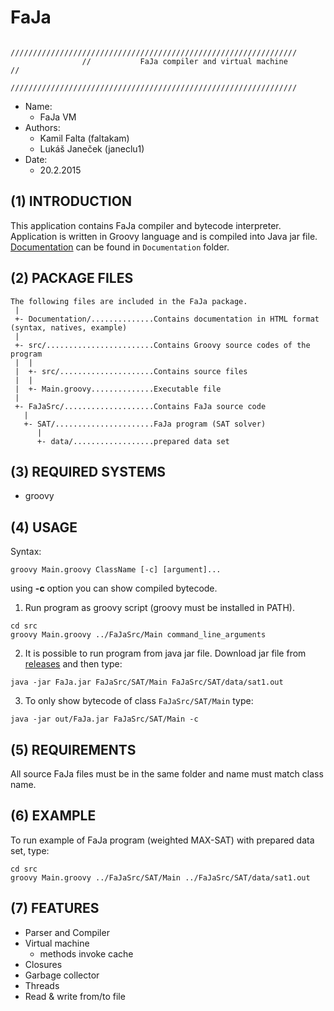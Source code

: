FaJa
======================================

					////////////////////////////////////////////////////////////////
					//  	     FaJa compiler and virtual machine                //
					////////////////////////////////////////////////////////////////

- Name: 
  - FaJa VM  
- Authors: 
  - Kamil Falta (faltakam)  
  - Lukáš Janeček (janeclu1)  
- Date: 
  - 20.2.2015  


(1) INTRODUCTION
----------------------
This application contains FaJa compiler and bytecode interpreter. Application is written
in Groovy language and is compiled into Java jar file. [Documentation](http://htmlpreview.github.io/?https://github.com/xjacka/FaJa/blob/master/Documentation/documentation.html) can be found in ``Documentation`` folder.


(2) PACKAGE FILES
----------------------
```
The following files are included in the FaJa package.  
 |  
 +- Documentation/..............Contains documentation in HTML format (syntax, natives, example)  
 |  
 +- src/........................Contains Groovy source codes of the program  
 |  |  
 |  +- src/.....................Contains source files  
 |  |  
 |  +- Main.groovy..............Executable file  
 |  
 +- FaJaSrc/....................Contains FaJa source code  
   |  
   +- SAT/......................FaJa program (SAT solver)  
      |  
      +- data/..................prepared data set  
```

(3) REQUIRED SYSTEMS
----------------------
- groovy


(4) USAGE
----------------------
Syntax:
```
groovy Main.groovy ClassName [-c] [argument]...
```
using __-c__ option you can show compiled bytecode.

1. Run program as groovy script (groovy must be installed in PATH).

```
cd src	
groovy Main.groovy ../FaJaSrc/Main command_line_arguments
```

2. It is possible to run program from java jar file. Download jar file from [releases](https://github.com/xjacka/FaJa/releases/latest) and then type:

`java -jar FaJa.jar FaJaSrc/SAT/Main FaJaSrc/SAT/data/sat1.out`
	
3. To only show bytecode of class `FaJaSrc/SAT/Main` type:

`java -jar out/FaJa.jar FaJaSrc/SAT/Main -c`

(5) REQUIREMENTS
----------------------
All source FaJa files must be in the same folder and name must match class name.


(6) EXAMPLE
----------------------
To run example of FaJa program (weighted MAX-SAT) with prepared data set, type:

```
cd src
groovy Main.groovy ../FaJaSrc/SAT/Main ../FaJaSrc/SAT/data/sat1.out
```

(7) FEATURES
----------------------
- Parser and Compiler
- Virtual machine
	- methods invoke cache
- Closures
- Garbage collector
- Threads
- Read & write from/to file
